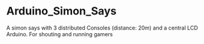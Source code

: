 Arduino_Simon_Says
==================

A simon says with 3 distributed Consoles (distance: 20m) and a central LCD Arduino. For shouting and running gamers
